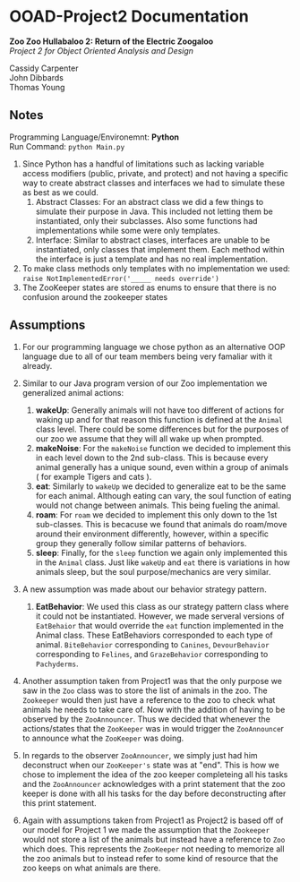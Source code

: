 # OOAD-Project2 Documentation


<b>Zoo Zoo Hullabaloo 2: Return of the Electric Zoogaloo</b> <br>
<i>Project 2 for Object Oriented Analysis and Design</i> <br>

Cassidy Carpenter <br>
John Dibbards <br>
Thomas Young <br>

## Notes

Programming Language/Environemnt: **Python** <br>
Run Command: `python Main.py`

1. Since Python has a handful of limitations such as lacking variable access modifiers (public, private, and protect) and not having a specific way to create abstract classes and interfaces we had to simulate these as best as we could.
    1. Abstract Classes: For an abstract class we did a few things to simulate their purpose in Java. This included not letting them be instantiated, only their subclasses. Also some functions had implementations while some were only templates.
    2. Interface: Similar to abstract clases, interfaces are unable to be instantiated, only classes that implement them. Each method within the interface is just a template and has no real implementation.
2. To make class methods only templates with no implementation we used:<br> `raise NotImplementedError('_____ needs override')`
3. The ZooKeeper states are stored as enums to ensure that there is no confusion around the zookeeper states

## Assumptions

1. For our programming language we chose python as an alternative OOP language due to all of our team members
being very famaliar with it already.
2. Similar to our Java program version of our Zoo implementation we generalized animal actions:
    1. **wakeUp**: Generally animals will not have too different of actions for waking up and for that reason this function is defined at the `Animal` class level. There could be some differences but for the purposes of our zoo we assume that they will all wake up when prompted.
    2. **makeNoise**: For the `makeNoise` function we decided to implement this in each level down to the 2nd sub-class. This is because every animal generally has a unique sound, even within a group of animals ( for example Tigers and cats ).
    3. **eat**: Similarly to `wakeUp` we decided to generalize eat to be the same for each animal. Although eating can vary, the soul function of eating would not change between animals. This being fueling the animal.
    4. **roam**: For `roam` we decided to implement this only down to the 1st sub-classes. This is becacuse we found that animals do roam/move around their environment differently, however, within a specific group they generally follow similar patterns of behaviors.
    5. **sleep**: Finally, for the `sleep` function we again only implemented this in the `Animal` class. Just like `wakeUp` and `eat` there is variations in how animals sleep, but the soul purpose/mechanics are very similar.
    
3. A new assumption was made about our behavior strategy pattern.
    1. **EatBehavior**: We used this class as our strategy pattern class where it could not be instantiated. However, we made serveral
    versions of `EatBehaior` that would override the `eat` function implemented in the Animal class. These EatBehaviors corresponded to each type 
    of animal. `BiteBehavior` corresponding to `Canines`, `DevourBehavior` corresponding to `Felines`, and `GrazeBehavior` corresponding to `Pachyderms`. 
4. Another assumption taken from Project1 was that the only purpose we saw in the `Zoo` class was to store the list of animals in the zoo. The `Zookeeper` would then just have a reference to the zoo to check what animals he needs to take care of.
Now with the addition of having to be observed by the `ZooAnnouncer`. Thus we decided that whenever the actions/states that the `ZooKeeper` was in would trigger the `ZooAnnounce`r to announce what the `ZooKeeper` was doing.
5. In regards to the observer `ZooAnnouncer`, we simply just had him deconstruct when our `ZooKeeper's` state was at "end". This is how we chose to implement the idea of the zoo keeper completeing all his tasks and the `ZooAnnouncer` acknowledges with a print statement that the zoo keeper is done with all his tasks for the day before deconstructing after this print statement. 
6. Again with assumptions taken from Project1 as Project2 is based off of our model for Project 1 we made the assumption that the `Zookeeper` would not store a list of the animals but instead have a reference to `Zoo` which does. This represents the `ZooKeeper` not needing to memorize all the zoo animals but to instead refer to some kind of resource that the zoo keeps on what animals are there.
